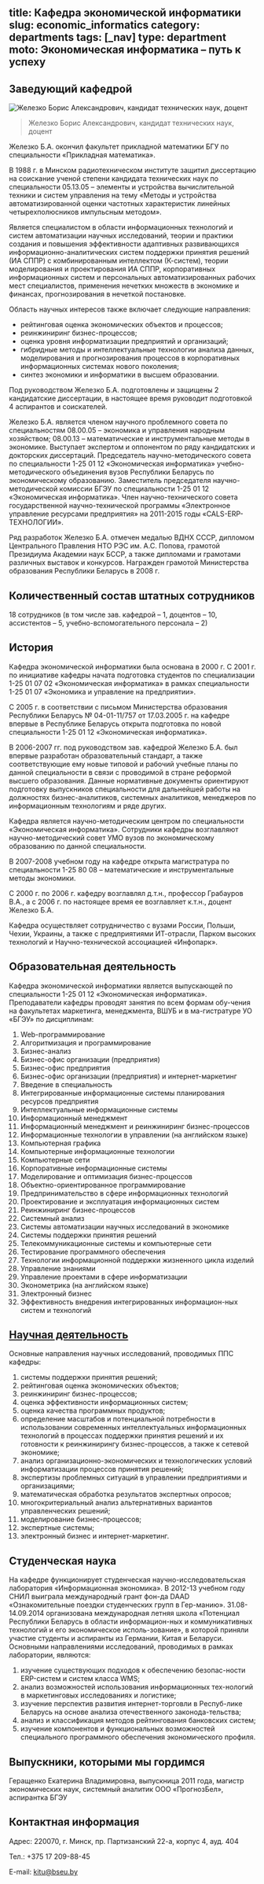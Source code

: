 title: Кафедра экономической информатики
slug: economic_informatics
category: departments
tags: [_nav]
type: department
moto: Экономическая информатика – путь к успеху
---

Заведующий кафедрой
-------------------

![Железко Борис Александрович,
  кандидат технических наук, доцент](/img/content/depts/economic_informatics.jpg)
>Железко Борис Александрович,
кандидат технических наук, доцент

Железко Б.А. окончил факультет прикладной математики БГУ по специальности «Прикладная математика».

В 1988 г. в Минском радиотехническом институте защитил диссертацию на соискание ученой степени кандидата технических наук по специальности 05.13.05 – элементы и устройства вычислительной техники и систем управления на тему «Методы и устройства автоматизированной оценки частотных характеристик линейных четырехполюсников импульсным методом».

Является специалистом в области информационных технологий и систем автоматизации научных исследований, теории и практики создания и повышения эффективности адаптивных развивающихся информационно-аналитических систем поддержки принятия решений (ИА СППР) с комбинированным интеллектом (К-систем), теории моделирования и проектирования ИА СППР, корпоративных информационных систем и персональных автоматизированных рабочих мест специалистов, применения нечетких множеств в экономике и финансах, прогнозирования в нечеткой постановке.

Область научных интересов также включает следующие направления:

- рейтинговая оценка экономических объектов и процессов;
- реинжиниринг бизнес-процессов;
- оценка уровня информатизации предприятий и организаций;
- гибридные методы и интеллектуальные технологии анализа данных, моделирования и прогнозирования процессов в корпоративных информационных системах нового поколения;
- синтез экономики и информатики в высшем образовании.

Под руководством Железко Б.А. подготовлены и защищены 2 кандидатские диссертации, в настоящее время руководит подготовкой 4 аспирантов и соискателей.

Железко Б.А. является членом научного проблемного совета по специальностям 08.00.05 – экономика и управления народным хозяйством; 08.00.13 – математические и инструментальные методы в экономике. Выступает экспертом и оппонентом по ряду кандидатских и докторских диссертаций. Председатель научно-методического совета по специальности 1-25 01 12 «Экономическая информатика» учебно-методического объединения вузов Республики Беларусь по экономическому образованию. Заместитель председателя научно-методической комиссии БГЭУ по специальности 1-25 01 12 «Экономическая информатика». Член научно-технического совета государственной научно-технической программы «Электронное управление ресурсами предприятия» на 2011-2015 годы «CALS-ERP-ТЕХНОЛОГИИ».

Ряд разработок Железко Б.А. отмечен медалью ВДНХ СССР, дипломом Центрального Правления НТО РЭС им. А.С. Попова, грамотой Президиума Академии наук БССР, а также дипломами и грамотами различных выставок и конкурсов. Награжден грамотой Министерства образования Республики Беларусь в 2008 г.

Количественный состав штатных сотрудников
-----------------------------------------

18 сотрудников (в том числе зав. кафедрой – 1, доцентов – 10, ассистентов – 5, учебно-вспомогательного персонала – 2)

История
-------

Кафедра экономической информатики была основана в 2000 г. С 2001 г. по инициативе кафедры начата подготовка студентов по специализации 1-25 01 07 02 «Экономическая информатика» в рамках специальности 1-25 01 07 «Экономика и управление на предприятии».

С 2005 г. в соответствии с письмом Министерства образования Республики Беларусь № 04-01-11/757 от 17.03.2005 г. на кафедре впервые в Республике Беларусь открыта подготовка по новой специальности 1-25 01 12 «Экономическая информатика».

В 2006-2007 гг. под руководством зав. кафедрой Железко Б.А. был впервые разработан образовательный стандарт, а также соответствующие ему новые типовой и рабочий учебные планы по данной специальности в связи с проводимой в стране реформой высшего образования. Данные нормативные документы ориентируют подготовку выпускников специальности для дальнейшей работы на должностях бизнес-аналитиков, системных аналитиков, менеджеров по информационным технологиям и ряде других.

Кафедра является научно-методическим центром по специальности «Экономическая информатика». Сотрудники кафедры возглавляют научно-методический совет УМО вузов по экономическому образованию по данной специальности.

В 2007-2008 учебном году на кафедре открыта магистратура по специальности 1-25 80 08 – математические и инструментальные методы экономики.

С 2000 г. по 2006 г. кафедру возглавлял д.т.н., профессор Грабауров В.А., а с 2006 г. по настоящее время ее возглавляет к.т.н., доцент Железко Б.А.

Кафедра осуществляет сотрудничество с вузами России, Польши, Чехии, Украины, а также с предприятиями ИТ-отрасли, Парком высоких технологий и Научно-технической ассоциацией «Инфопарк».

Образовательная деятельность
----------------------------

Кафедра экономической информатики является выпускающей по специальности 1-25 01 12 «Экономическая информатика». Преподаватели кафедры проводят занятия по всем формам обу-чения на факультетах маркетинга, менеджмента, ВШУБ и в ма-гистратуре УО «БГЭУ» по дисциплинам:

1.	Web-программирование 
2.	Алгоритмизация и программирование 
3.	Бизнес-анализ 
4.	Бизнес-офис организации (предприятия) 
5.	Бизнес-офис предприятия
6.	Бизнес-офис организации (предприятия) и интернет-маркетинг
7.	Введение в специальность
8.	Интегрированные информационные системы планирования ресурсов предприятия
9.	Интеллектуальные информационные системы
10.	Информационный менеджмент 
11.	Информационный менеджмент и реинжиниринг бизнес-процессов
12.	Информационные технологии в управлении (на английском языке)
13.	Компьютерная графика 
14.	Компьютерные информационные технологии 
15.	Компьютерные сети
16.	Корпоративные информационные системы
17.	Моделирование и оптимизация бизнес-процессов
18.	Объектно-ориентированное программирование 
19.	Предпринимательство в сфере информационных технологий
20.	Проектирование и эксплуатация информационных систем
21.	Реинжиниринг  бизнес-процессов 
22.	Системный анализ 
23.	Системы автоматизации научных исследований в экономике
24.	Системы поддержки принятия решений
25.	Телекоммуникационные системы и компьютерные сети
26.	Тестирование программного обеспечения
27.	Технологии информационной поддержки жизненного цикла изделий
28.	Управление знаниями 
29.	Управление проектами в сфере информатизации
30.	Эконометрика (на английском языке)
31.	Электронный бизнес 
32.	Эффективность внедрения интегрированных информацион-ных систем и технологий


[Научная деятельность](/fm/files/economic_informatics_nir.doc)
--------------------

Основные направления научных исследований, проводимых ППС кафедры:

1. системы поддержки принятия решений;
2. рейтинговая оценка экономических объектов;
3. реинжиниринг бизнес-процессов;
4. оценка эффективности информационных систем;
5. оценка качества программных продуктов;
6. определение масштабов и потенциальной потребности в использовании современных интеллектуальных информационных технологий в процессах поддержки принятия решений и их готовности к реинжинирингу бизнес-процессов, а также к сетевой экономике;
7. анализ организационно-экономических и технологических условий информатизации процессов принятия решений;
8. экспертизы проблемных ситуаций в управлении предприятиями и организациями;
9. математическая обработка результатов экспертных опросов;
10. многокритериальный анализ альтернативных вариантов управленческих решений;
11. моделирование бизнес-процессов;
12. экспертные системы;
13. электронный бизнес и интернет-маркетинг.

Студенческая наука
------------------

На кафедре функционирует студенческая научно-исследовательская лаборатория «Информационная экономика». В 2012-13 учебном году СНИЛ выиграла международный грант фон-да DAAD «Ознакомительные поездки студенческих групп в Гер-манию». 31.08-14.09.2014 организована международная летняя школа «Потенциал Республики Беларусь в области информацион-ных и коммуникативных технологий и его экономическое исполь-зование», в которой приняли участие студенты и аспиранты из Германии, Китая и Беларуси. 
Основными направлениями исследований, проводимых в рамках лаборатории, являются:<br>
1.	изучение существующих подходов к обеспечению безопас-ности ERP-систем и систем класса WMS;<br>
2.	анализ возможностей использования информационных тех-нологий в маркетинговых исследованиях и логистике;<br>
3.	изучение перспектив развития интернет-торговли в Респуб-лике Беларусь на основе анализа отечественного законода-тельства;<br>
4.	анализ и классификация методов рейтингования банковских систем;<br>
5.	изучение компонентов и функциональных возможностей специального программного обеспечения экономического профиля.<br>


Выпускники, которыми мы гордимся
--------------------------------

Геращенко Екатерина Владимировна,
выпускница 2011 года, магистр экономических наук,
системный аналитик ООО «ПрогнозБел», аспирантка БГЭУ

Контактная информация
---------------------

Адрес: 220070, г. Минск, пр. Партизанский 22-а, корпус 4, ауд. 404

Тел.: +375 17 209-88-45

E-mail: <kitu@bseu.by>
